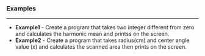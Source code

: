 ### Examples
----
* __Example1__ - Create a program that takes two integer different from zero and calculates the harmonic mean and printss on the screen.
* __Example2__ -  Create a program that takes radius(cm) and center angle value (x) and calculates the scanned area then prints on the screen.
